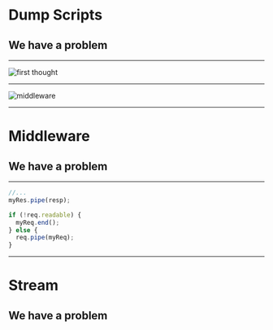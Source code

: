 # Dump Scripts

## We have a problem

---
![first thought](/assets/middleware-0.png)

---
![middleware](/assets/middleware-1.png)

---
# Middleware

## We have a problem

---
```js
//...    
myRes.pipe(resp);

if (!req.readable) {
  myReq.end();
} else {
  req.pipe(myReq);
}
```

---
# Stream

## We have a problem
